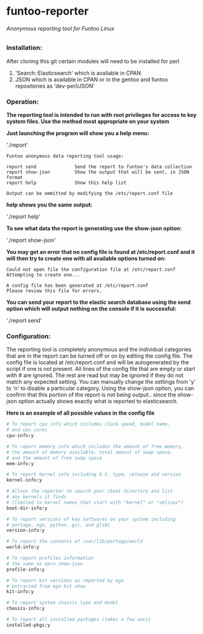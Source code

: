 # funtoo-reporter
###### Anonymous reporting tool for Funtoo Linux

### Installation:
After cloning this git certain modules will need to be installed for perl

1. 'Search::Elasticsearch' which is available in CPAN
2. JSON which is available in CPAN or in the gentoo and funtoo repositories as 'dev-perl/JSON'

### Operation:
**The reporting tool is intended to run with root privileges for access to key system files. Use the method most appropriate on your system**

**Just launching the program will show you a help menu:**

'./report'

```
Funtoo anonymous data reporting tool usage:

report send              Send the report to funtoo's data collection
report show-json         Show the output that will be sent, in JSON format
report help              Show this help list

Output can be ommitted by modifying the /etc/report.conf file
```
**help shows you the same output:**

'./report help'

**To see what data the report is generating use the show-json option:**

'./report show-json'

**You may get an error that no config file is found at /etc/report.conf and it will then try to create one with all available options turned on:**

```
Could not open file the configuration file at /etc/report.conf
Attempting to create one...

A config file has been generated at /etc/report.conf
Please review this file for errors.

```
**You can send your report to the elastic search database using the send option which will output nothing on the console if it is successful:**

'./report send'

### Configuration:

The reporting tool is completely anonymous and the individual categories that are in the report can be turned off or on by editing the config file. The config file is located at /etc/report.conf and will be autogenerated by the script if one is not present. All lines of the config file that are empty or start with # are ignored. The rest are read but may be ignored if they do not match any expected setting. You can manually change the settings from 'y' to 'n' to disable a particular category. Using the show-json option, you can confirm that this portion of the report is not being output.. since the show-json option actually shows exactly what is reported to elasticsearch. 

**Here is an example of all possible values in the config file**

```perl
# To report cpu info which includes clock speed, model name,
# and cpu cores
cpu-info:y

# To report memory info which includes the amount of free memory,
# the amount of memory available, total amount of swap space,
# and the amount of free swap space
mem-info:y

# To report kernel info including O.S. type, release and version
kernel-info:y

# Allows the reporter to search your /boot directory and list
# any kernels it finds
# (limited to kernel names that start with "kernel" or "vmlinuz")
boot-dir-info:y

# To report versions of key softwares on your system including
# portage, ego, python, gcc, and glibc
version-info:y

# To report the contents of /var/lib/portage/world
world-info:y

# To report profiles information
# the same as epro show-json
profile-info:y

# To report kit versions as reported by ego
# extracted from ego kit show
kit-info:y

# To report system chassis type and model
chassis-info:y

# To report all installed packages (takes a few secs)
installed-pkgs:y

```
